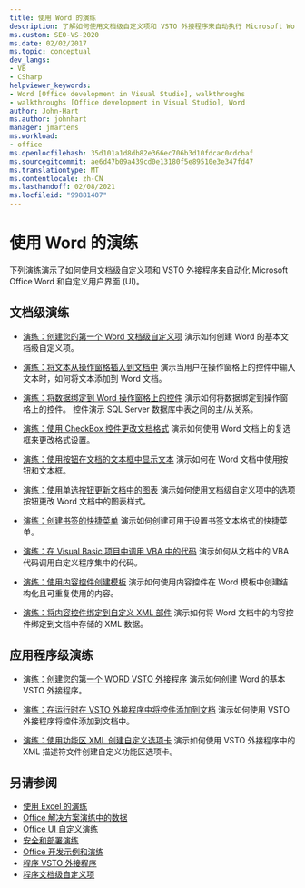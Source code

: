 ```yaml
---
title: 使用 Word 的演练
description: 了解如何使用文档级自定义项和 VSTO 外接程序来自动执行 Microsoft Word，并 (UI) 自定义用户界面。
ms.custom: SEO-VS-2020
ms.date: 02/02/2017
ms.topic: conceptual
dev_langs:
- VB
- CSharp
helpviewer_keywords:
- Word [Office development in Visual Studio], walkthroughs
- walkthroughs [Office development in Visual Studio], Word
author: John-Hart
ms.author: johnhart
manager: jmartens
ms.workload:
- office
ms.openlocfilehash: 35d101a1d8db82e366ec706b3d10fdcac0cdcbaf
ms.sourcegitcommit: ae6d47b09a439cd0e13180f5e89510e3e347fd47
ms.translationtype: MT
ms.contentlocale: zh-CN
ms.lasthandoff: 02/08/2021
ms.locfileid: "99881407"
---
```

# <a name="walkthroughs-using-word"></a>使用 Word 的演练
  下列演练演示了如何使用文档级自定义项和 VSTO 外接程序来自动化 Microsoft Office Word 和自定义用户界面 (UI)。

## <a name="document-level-walkthroughs"></a>文档级演练
- [演练：创建您的第一个 Word 文档级自定义项](../vsto/walkthrough-creating-your-first-document-level-customization-for-word.md) 演示如何创建 Word 的基本文档级自定义项。

- [演练：将文本从操作窗格插入到文档中](../vsto/walkthrough-inserting-text-into-a-document-from-an-actions-pane.md) 演示当用户在操作窗格上的控件中输入文本时，如何将文本添加到 Word 文档。

- [演练：将数据绑定到 Word 操作窗格上的控件](../vsto/walkthrough-binding-data-to-controls-on-a-word-actions-pane.md) 演示如何将数据绑定到操作窗格上的控件。 控件演示 SQL Server 数据库中表之间的主/从关系。

- [演练：使用 CheckBox 控件更改文档格式](../vsto/walkthrough-changing-document-formatting-using-checkbox-controls.md) 演示如何使用 Word 文档上的复选框来更改格式设置。

- [演练：使用按钮在文档的文本框中显示文本](../vsto/walkthrough-displaying-text-in-a-text-box-in-a-document-using-a-button.md) 演示如何在 Word 文档中使用按钮和文本框。

- [演练：使用单选按钮更新文档中的图表](../vsto/walkthrough-updating-a-chart-in-a-document-using-radio-buttons.md) 演示如何使用文档级自定义项中的选项按钮更改 Word 文档中的图表样式。

- [演练：创建书签的快捷菜单](../vsto/walkthrough-creating-shortcut-menus-for-bookmarks.md) 演示如何创建可用于设置书签文本格式的快捷菜单。

- [演练：在 Visual Basic 项目中调用 VBA 中的代码](../vsto/walkthrough-calling-code-from-vba-in-a-visual-basic-project.md) 演示如何从文档中的 VBA 代码调用自定义程序集中的代码。

- [演练：使用内容控件创建模板](../vsto/walkthrough-creating-a-template-by-using-content-controls.md) 演示如何使用内容控件在 Word 模板中创建结构化且可重复使用的内容。

- [演练：将内容控件绑定到自定义 XML 部件](../vsto/walkthrough-binding-content-controls-to-custom-xml-parts.md) 演示如何将 Word 文档中的内容控件绑定到文档中存储的 XML 数据。

## <a name="application-level-walkthroughs"></a>应用程序级演练
- [演练：创建您的第一个 WORD VSTO 外接程序](../vsto/walkthrough-creating-your-first-vsto-add-in-for-word.md) 演示如何创建 Word 的基本 VSTO 外接程序。

- [演练：在运行时在 VSTO 外接程序中将控件添加到文档](../vsto/walkthrough-adding-controls-to-a-document-at-run-time-in-a-vsto-add-in.md) 演示如何使用 VSTO 外接程序将控件添加到文档中。

- [演练：使用功能区 XML 创建自定义选项卡](../vsto/walkthrough-creating-a-custom-tab-by-using-ribbon-xml.md) 演示如何使用 VSTO 外接程序中的 XML 描述符文件创建自定义功能区选项卡。

## <a name="see-also"></a>另请参阅
- [使用 Excel 的演练](../vsto/walkthroughs-using-excel.md)
- [Office 解决方案演练中的数据](../vsto/data-in-office-solutions-walkthroughs.md)
- [Office UI 自定义演练](../vsto/office-ui-customization-walkthroughs.md)
- [安全和部署演练](../vsto/security-and-deployment-walkthroughs.md)
- [Office 开发示例和演练](../vsto/office-development-samples-and-walkthroughs.md)
- [程序 VSTO 外接程序](../vsto/programming-vsto-add-ins.md)
- [程序文档级自定义项](../vsto/programming-document-level-customizations.md)
